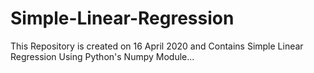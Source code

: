 # Simple-Linear-Regression
This Repository is created on 16 April 2020 and Contains Simple Linear Regression Using Python's Numpy Module...
